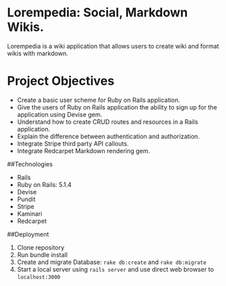 # Lorempedia: Social, Markdown Wikis.

Lorempedia is a wiki application that allows users to create wiki and format wikis with markdown.

# Project Objectives

* Create a basic user scheme for Ruby on Rails application.
* Give the users of Ruby on Rails application the ability to sign up for the application using Devise gem.
* Understand how to create CRUD routes and resources in a Rails application.
* Explain the difference between authentication and authorization.
* Integrate Stripe third party API callouts.
* Integrate Redcarpet Markdown rendering gem.


##Technologies
* Rails
* Ruby on Rails: 5.1.4
* Devise
* Pundit
* Stripe
* Kaminari
* Redcarpet

##Deployment

1. Clone repository
2. Run bundle install
3. Create and migrate Database: `rake db:create` and `rake db:migrate`
4. Start a local server using `rails server` and use direct web browser to `localhost:3000`
